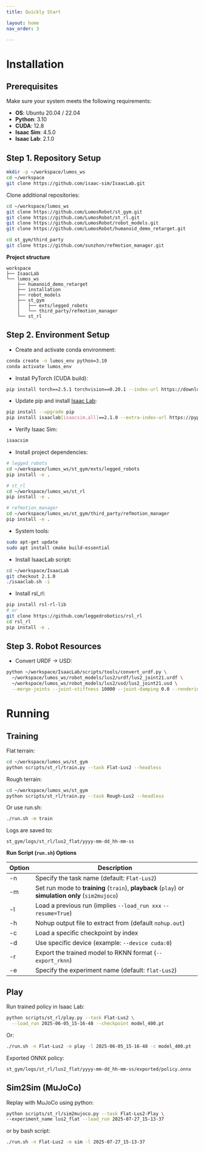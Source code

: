 ```yaml
---
title: Quickly Start

layout: home
nav_order: 3

---
```


# Installation

## Prerequisites

Make sure your system meets the following requirements:

- **OS**: Ubuntu 20.04 / 22.04
- **Python**: 3.10
- **CUDA**: 12.8
- **Isaac Sim**: 4.5.0
- **Isaac Lab**: 2.1.0


## Step 1. Repository Setup

```Bash
mkdir -p ~/workspace/lumos_ws
cd ~/workspace
git clone https://github.com/isaac-sim/IsaacLab.git
```

Clone additional repositories:

```Bash
cd ~/workspace/lumos_ws
git clone https://github.com/LumosRobot/st_gym.git
git clone https://github.com/LumosRobot/st_rl.git
git clone https://github.com/LumosRobot/robot_models.git
git clone https://github.com/LumosRobot/humanoid_demo_retarget.git

cd st_gym/third_party
git clone https://github.com/sunzhon/refmotion_manager.git
```

**Project structure**

```Plain
workspace
├── IsaacLab
└── lumos_ws
    ├── humanoid_demo_retarget
    ├── installation
    ├── robot_models
    ├── st_gym
    │   ├── exts/legged_robots
    │   └── third_party/refmotion_manager
    └── st_rl
```

## Step 2. Environment Setup

- Create and activate conda environment:

```Bash
conda create -n lumos_env python=3.10
conda activate lumos_env
```

- Install PyTorch (CUDA build):

```Bash
pip install torch==2.5.1 torchvision==0.20.1 --index-url https://download.pytorch.org/whl/cu118
```

- Update pip and install [Isaac Lab](https://isaac-sim.github.io/IsaacLab/v2.1.0/source/setup/installation/isaaclab_pip_installation.html):

```Bash
pip install --upgrade pip
pip install isaaclab[isaacsim,all]==2.1.0 --extra-index-url https://pypi.nvidia.com
```

- Verify Isaac Sim:

```Bash
isaacsim
```

- Install project dependencies:

```Bash
# legged_robots
cd ~/workspace/lumos_ws/st_gym/exts/legged_robots
pip install -e .

# st_rl
cd ~/workspace/lumos_ws/st_rl
pip install -e .

# refmotion_manager
cd ~/workspace/lumos_ws/st_gym/third_party/refmotion_manager
pip install -e .
```

- System tools:

```Bash
sudo apt-get update
sudo apt install cmake build-essential
```

- Install IsaacLab script:

```Bash
cd ~/workspace/IsaacLab
git checkout 2.1.0
./isaaclab.sh -i
```

- Install rsl_rl:

```Bash
pip install rsl-rl-lib
# or
git clone https://github.com/leggedrobotics/rsl_rl
cd rsl_rl
pip install -e .
```

## Step 3. Robot Resources

- Convert URDF → USD:

```Bash
python ~/workspace/IsaacLab/scripts/tools/convert_urdf.py \
  ~/workspace/lumos_ws/robot_models/lus2/urdf/lus2_joint21.urdf \
  ~/workspace/lumos_ws/robot_models/lus2/usd/lus2_joint21.usd \
  --merge-joints --joint-stiffness 10000 --joint-damping 0.0 --rendering_mode quality
```

# Running

## Training

Flat terrain:

```Bash
cd ~/workspace/lumos_ws/st_gym
python scripts/st_rl/train.py --task Flat-Lus2 --headless
```

Rough terrain:

```Bash
cd ~/workspace/lumos_ws/st_gym
python scripts/st_rl/train.py --task Rough-Lus2 --headless
```

Or use run.sh:

```Bash
./run.sh -m train
```

Logs are saved to:

```Plain
st_gym/logs/st_rl/lus2_flat/yyyy-mm-dd_hh-mm-ss
```

**Run Script (****`run.sh`****) Options**

| Option | Description                                                  |
| ------ | ------------------------------------------------------------ |
| -n     | Specify the task name (default: `Flat-Lus2`)                 |
| -m     | Set run mode to **training** (`train`), **playback** (`play`) or **simulation only** (`sim2mujoco`) |
| -l     | Load a previous run (implies `--load_run xxx` `--resume=True`) |
| -h     | Nohup output file to extract from (default `nohup.out`)      |
| -c     | Load a specific checkpoint by index                          |
| -d     | Use specific device (example: `--device cuda:0`)             |
| -r     | Export the trained model to RKNN format (`--export_rknn`)    |
| -e     | Specify the experiment name (default: `flat-Lus2`)           |

## Play

Run trained policy in Isaac Lab:

```Bash
python scripts/st_rl/play.py --task Flat-Lus2 \
  --load_run 2025-06-05_15-16-48 --checkpoint model_400.pt
```

Or:

```Bash
./run.sh -n Flat-Lus2 -m play -l 2025-06-05_15-16-48 -c model_400.pt
```

Exported ONNX policy:

```Plain
st_gym/logs/st_rl/lus2_flat/yyyy-mm-dd_hh-mm-ss/exported/policy.onnx
```

## Sim2Sim (MuJoCo)

Replay with MuJoCo using python:

```Bash
python scripts/st_rl/sim2mujoco.py --task Flat-Lus2-Play \
--experiment_name lus2_flat --load_run 2025-07-27_15-13-37
```

or by bash script:

```Bash
./run.sh -n Flat-Lus2 -m sim -l 2025-07-27_15-13-37
```
